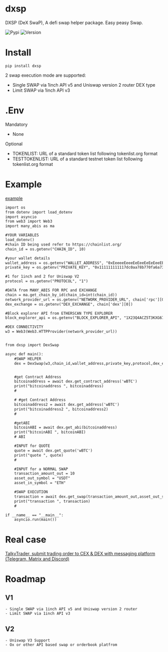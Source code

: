 # dxsp
DXSP (DeX SwaP), A defi swap helper package. 
Easy peasy Swap.

![Pypi](https://img.shields.io/pypi/dm/dxsp)
![Version](https://img.shields.io/pypi/v/dxsp)

# Install
`pip install dxsp`

2 swap execution mode are supported:
 - Single SWAP via 1inch API v5 and Uniswap version 2 router DEX type
 - Limit SWAP via 1inch API v3

# .Env
Mandatory
 - None

Optional
 - TOKENLIST: URL of a standard token list following tokenlist.org format
 - TESTTOKENLIST: URL of a standard testnet token list following tokenlist.org format

# Example

[example](examples/example.py)
```diff
import os
from dotenv import load_dotenv
import asyncio
from web3 import Web3
import many_abis as ma

#YOUR VARIABLES
load_dotenv()
#chain ID being used refer to https://chainlist.org/
chain_id = os.getenv("CHAIN_ID", 10)

#your wallet details
wallet_address = os.getenv("WALLET_ADDRESS", "0xEeeeeEeeeEeEeeEeEeEeeEEEeeeeEeeeeeeeEEeE")
private_key = os.getenv("PRIVATE_KEY", "0x111111111117dc0aa78b770fa6a738034120c302")

#1 for 1inch and 2 for Uniswap V2
protocol = os.getenv("PROTOCOL", "1")

#DATA from MANY_ABIS FOR RPC and EXCHANGE
chain = ma.get_chain_by_id(chain_id=int(chain_id))
network_provider_url = os.getenv("NETWORK_PROVIDER_URL", chain['rpc'][0])
dex_exchange = os.getenv("DEX_EXCHANGE", chain['dex'][0])

#Block explorer API from ETHERSCAN TYPE EXPLORER
block_explorer_api = os.getenv("BLOCK_EXPLORER_API", "1X23Q4ACZ5T3KXG67WIAH7X8C510F1972TM")

#DEX CONNECTIVITY
w3 = Web3(Web3.HTTPProvider(network_provider_url))


from dxsp import DexSwap

async def main():
	#SWAP HELPER
	dex = DexSwap(w3,chain_id,wallet_address,private_key,protocol,dex_exchange,block_explorer_api)


	#get Contract Address
	bitcoinaddress = await dex.get_contract_address('wBTC')
	print("bitcoinaddress ", bitcoinaddress)
	#

	# #get Contract Address
	bitcoinaddress2 = await dex.get_address('wBTC')
	print("bitcoinaddress2 ", bitcoinaddress2)
	#

	#getABI
	bitcoinABI = await dex.get_abi(bitcoinaddress)
	print("bitcoinABI ", bitcoinABI)
	# ABI

	#INPUT for QUOTE
	quote = await dex.get_quote('wBTC')
	print("quote ", quote)
	#

	#INPUT for a NORMAL SWAP
	transaction_amount_out = 10
	asset_out_symbol = "USDT"
	asset_in_symbol = "ETH"

	#SWAP EXECUTION
	transaction = await dex.get_swap(transaction_amount_out,asset_out_symbol,asset_in_symbol)
	print("transaction ", transaction)
	# 

if __name__ == "__main__":
    asyncio.run(main())
```

# Real case

[TalkyTrader, submit trading order to CEX & DEX with messaging platform (Telegram, Matrix and Discord)](https://github.com/mraniki/tt)



# Roadmap

## V1
	- Single SWAP via 1inch API v5 and Uniswap version 2 router
	- Limit SWAP via 1inch API v3

## V2 
	- Uniswap V3 Support
	- Ox or other API based swap or orderbook platfrom
